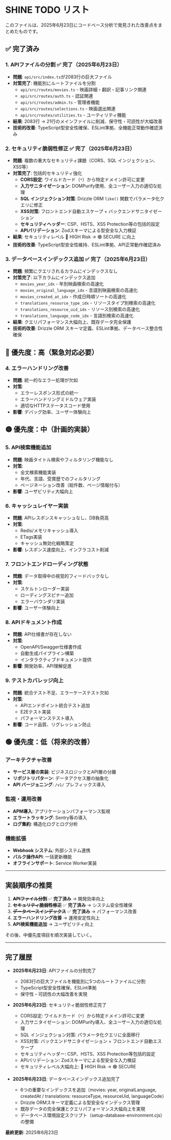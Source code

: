# SHINE TODO リスト

このファイルは、2025年6月23日にコードベース分析で発見された改善点をまとめたものです。

## ✅ 完了済み

### 1. APIファイルの分割 ✅ 完了（2025年6月23日）
- **問題**: `api/src/index.ts`が2083行の巨大ファイル
- **対策完了**: 機能別にルートファイルを分割
  - `api/src/routes/movies.ts` - 映画詳細・翻訳・記事リンク関連
  - `api/src/routes/auth.ts` - 認証関連
  - `api/src/routes/admin.ts` - 管理者機能
  - `api/src/routes/selections.ts` - 映画選出関連
  - `api/src/routes/utilities.ts` - ユーティリティ機能
- **結果**: 2083行 → 21行のメインファイルに削減、保守性・可読性が大幅改善
- **技術的改善**: TypeScript型安全性確保、ESLint準拠、全機能正常動作確認済み

### 2. セキュリティ脆弱性修正 ✅ 完了（2025年6月23日）
- **問題**: 複数の重大なセキュリティ課題（CORS、SQL インジェクション、XSS等）
- **対策完了**: 包括的セキュリティ強化
  - **CORS設定**: ワイルドカード（`*`）から特定ドメイン許可に変更
  - **入力サニタイゼーション**: DOMPurify使用、全ユーザー入力の適切な処理
  - **SQL インジェクション対策**: Drizzle ORM `like()` 関数でパラメータ化クエリに修正
  - **XSS対策**: フロントエンド自動エスケープ + バックエンドサニタイゼーション
  - **セキュリティヘッダー**: CSP、HSTS、XSS Protection等の包括的設定
  - **APIバリデーション**: Zodスキーマによる型安全な入力検証
- **結果**: セキュリティレベル 🔴 HIGH Risk → 🟢 SECURE に向上
- **技術的改善**: TypeScript型安全性維持、ESLint準拠、API正常動作確認済み

### 3. データベースインデックス追加 ✅ 完了（2025年6月23日）
- **問題**: 頻繁にクエリされるカラムにインデックスなし
- **対策完了**: 以下カラムにインデックス追加
  - `movies_year_idx` - 年別映画検索の高速化
  - `movies_original_language_idx` - 言語別映画検索の高速化
  - `movies_created_at_idx` - 作成日時順ソートの高速化
  - `translations_resource_type_idx` - リソースタイプ別検索の高速化
  - `translations_resource_uid_idx` - リソース別検索の高速化
  - `translations_language_code_idx` - 言語別検索の高速化
- **結果**: クエリパフォーマンス大幅向上、既存データ完全保護
- **技術的改善**: Drizzle ORM スキーマ定義、ESLint準拠、データベース整合性確保

## 🔴 優先度：高（緊急対応必要）

### 4. エラーハンドリング改善
- **問題**: 統一的なエラー処理が欠如
- **対策**: 
  - エラーレスポンス形式の統一
  - エラーハンドリングミドルウェア実装
  - 適切なHTTPステータスコード使用
- **影響**: デバッグ効率、ユーザー体験向上

## 🟡 優先度：中（計画的実装）

### 5. API検索機能追加
- **問題**: 映画タイトル検索やフィルタリング機能なし
- **対策**:
  - 全文検索機能実装
  - 年代、言語、受賞歴でのフィルタリング
  - ページネーション改善（総件数、ページ情報付与）
- **影響**: ユーザビリティ大幅向上

### 6. キャッシュレイヤー実装
- **問題**: APIレスポンスキャッシュなし、DB負荷高
- **対策**:
  - Redis/メモリキャッシュ導入
  - ETags実装
  - キャッシュ無効化戦略策定
- **影響**: レスポンス速度向上、インフラコスト削減

### 7. フロントエンドローディング状態
- **問題**: データ取得中の視覚的フィードバックなし
- **対策**:
  - スケルトンローダー実装
  - ローディングスピナー追加
  - エラーバウンダリ実装
- **影響**: ユーザー体験向上

### 8. APIドキュメント作成
- **問題**: API仕様書が存在しない
- **対策**:
  - OpenAPI/Swagger仕様書作成
  - 自動生成パイプライン構築
  - インタラクティブドキュメント提供
- **影響**: 開発効率、API理解促進

### 9. テストカバレッジ向上
- **問題**: 統合テスト不足、エラーケーステスト欠如
- **対策**:
  - APIエンドポイント統合テスト追加
  - E2Eテスト実装
  - パフォーマンステスト導入
- **影響**: コード品質、リグレッション防止

## 🟢 優先度：低（将来的改善）

### アーキテクチャ改善
- **サービス層の実装**: ビジネスロジックとAPI層の分離
- **リポジトリパターン**: データアクセス層の抽象化
- **API バージョニング**: `/v1/` プレフィックス導入

### 監視・運用改善
- **APM導入**: アプリケーションパフォーマンス監視
- **エラートラッキング**: Sentry等の導入
- **ログ集約**: 構造化ログとログ分析

### 機能拡張
- **Webhook システム**: 外部システム連携
- **バルク操作API**: 一括更新機能
- **オフラインサポート**: Service Worker実装

---

## 実装順序の推奨

1. ~~**APIファイル分割**~~ ✅ **完了済み** → 開発効率向上
2. ~~**セキュリティ脆弱性修正**~~ ✅ **完了済み** → システム安全性確保
3. ~~**データベースインデックス**~~ ✅ **完了済み** → パフォーマンス改善  
4. **エラーハンドリング改善** → 運用安定性向上
5. **API検索機能追加** → ユーザビリティ向上

その後、中優先度項目を順次実装していく。

---

## 完了履歴

- **2025年6月23日**: APIファイルの分割完了
  - 2083行の巨大ファイルを機能別に5つのルートファイルに分割
  - TypeScript型安全性確保、ESLint準拠
  - 保守性・可読性の大幅改善を実現

- **2025年6月23日**: セキュリティ脆弱性修正完了
  - CORS設定: ワイルドカード（`*`）から特定ドメイン許可に変更
  - 入力サニタイゼーション: DOMPurify導入、全ユーザー入力の適切な処理
  - SQL インジェクション対策: パラメータ化クエリに全面移行
  - XSS対策: バックエンドサニタイゼーション + フロントエンド自動エスケープ
  - セキュリティヘッダー: CSP、HSTS、XSS Protection等包括的設定
  - APIバリデーション: Zodスキーマによる型安全な入力検証
  - セキュリティレベル大幅向上: 🔴 HIGH Risk → 🟢 SECURE

- **2025年6月23日**: データベースインデックス追加完了
  - 6つの重要なインデックスを追加（movies: year, originalLanguage, createdAt / translations: resourceType, resourceUid, languageCode）
  - Drizzle ORMスキーマ定義による型安全なインデックス管理
  - 既存データの完全保護とクエリパフォーマンス大幅向上を実現
  - データベース環境設定スクリプト（setup-database-environment.cjs）の整備

**最終更新**: 2025年6月23日